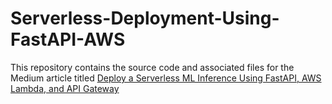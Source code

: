 # Serverless-Deployment-Using-FastAPI-AWS    

This repository contains the source code and associated files for the Medium article titled [Deploy a Serverless ML Inference Using FastAPI, AWS Lambda, and API Gateway](https://aws.plainenglish.io/deploy-a-serverless-ml-inference-using-fastapi-aws-lambda-and-api-gateway-32b0b9a40236)
